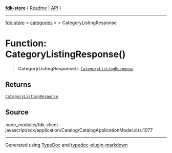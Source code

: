 [**fdk-store**](../../../README.md) ( [Readme](../../../README.md) \| [API](../../../API.md) )

---

[fdk-store](../../../API.md) > [categories](../../README.md) > [<internal>](../README.md) > CategoryListingResponse

# Function: CategoryListingResponse()

> **CategoryListingResponse**(): [`CategoryListingResponse`](../type-aliases/type-alias.CategoryListingResponse.md)

## Returns

[`CategoryListingResponse`](../type-aliases/type-alias.CategoryListingResponse.md)

## Source

node_modules/fdk-client-javascript/sdk/application/Catalog/CatalogApplicationModel.d.ts:1077

---

Generated using [TypeDoc](https://typedoc.org/) and [typedoc-plugin-markdown](https://www.npmjs.com/package/typedoc-plugin-markdown)
